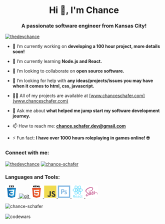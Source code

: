 <h1 align="center">Hi 👋, I'm Chance</h1>
<h3 align="center">A passionate software engineer from Kansas City!</h3>

<p align="left"> <a href="https://twitter.com/thedevchance" target="blank"><img src="https://img.shields.io/twitter/follow/thedevchance?logo=twitter&style=for-the-badge" alt="thedevchance" /></a> </p>

- 🔭 I’m currently working on **developing a 100 hour project, more details soon!**

- 🌱 I’m currently learning **Node.js and React.**

- 👯 I’m looking to collaborate on **open source software.**

- 🤝 I’m looking for help with **any ideas/projects/issues you may have when it comes to html, css, javascript.**

- 👨‍💻 All of my projects are available at [www.chanceschafer.com](www.chanceschafer.com)

- 💬 Ask me about **what helped me jump start my software development journey.**

- 📫 How to reach me: **chance.schafer.dev@gmail.com**

- ⚡ Fun fact: **I have over 1000 hours roleplaying in games online! 🤓**

<h3 align="left">Connect with me:</h3>
<p align="left">
<a href="https://twitter.com/thedevchance" target="blank"><img align="center" src="https://raw.githubusercontent.com/rahuldkjain/github-profile-readme-generator/master/src/images/icons/Social/twitter.svg" alt="thedevchance" height="30" width="40" /></a>
<a href="https://linkedin.com/in/chance-schafer" target="blank"><img align="center" src="https://raw.githubusercontent.com/rahuldkjain/github-profile-readme-generator/master/src/images/icons/Social/linked-in-alt.svg" alt="chance-schafer" height="30" width="40" /></a>
</p>

<h3 align="left">Languages and Tools:</h3>
<p align="left"> <a href="https://www.w3schools.com/css/" target="_blank" rel="noreferrer"> <img src="https://raw.githubusercontent.com/devicons/devicon/master/icons/css3/css3-original-wordmark.svg" alt="css3" width="40" height="40"/> </a> <a href="https://git-scm.com/" target="_blank" rel="noreferrer"> <img src="https://www.vectorlogo.zone/logos/git-scm/git-scm-icon.svg" alt="git" width="40" height="40"/> </a> <a href="https://www.w3.org/html/" target="_blank" rel="noreferrer"> <img src="https://raw.githubusercontent.com/devicons/devicon/master/icons/html5/html5-original-wordmark.svg" alt="html5" width="40" height="40"/> </a> <a href="https://developer.mozilla.org/en-US/docs/Web/JavaScript" target="_blank" rel="noreferrer"> <img src="https://raw.githubusercontent.com/devicons/devicon/master/icons/javascript/javascript-original.svg" alt="javascript" width="40" height="40"/> </a> <a href="https://www.photoshop.com/en" target="_blank" rel="noreferrer"> <img src="https://raw.githubusercontent.com/devicons/devicon/master/icons/photoshop/photoshop-line.svg" alt="photoshop" width="40" height="40"/> </a> <a href="https://reactjs.org/" target="_blank" rel="noreferrer"> <img src="https://raw.githubusercontent.com/devicons/devicon/master/icons/react/react-original-wordmark.svg" alt="react" width="40" height="40"/> </a> <a href="https://sass-lang.com" target="_blank" rel="noreferrer"> <img src="https://raw.githubusercontent.com/devicons/devicon/master/icons/sass/sass-original.svg" alt="sass" width="40" height="40"/> </a> </p>

<p><img align="center" src="https://github-readme-stats.vercel.app/api/top-langs?username=chance-schafer&show_icons=true&locale=en&layout=compact" alt="chance-schafer" /></p>

<p><img align="center" src="https://www.codewars.com/users/SirRelix/badges/small" alt="codewars" /></p>
